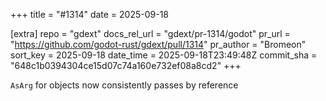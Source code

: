 +++
title = "#1314"
date = 2025-09-18

[extra]
repo = "gdext"
docs_rel_url = "gdext/pr-1314/godot"
pr_url = "https://github.com/godot-rust/gdext/pull/1314"
pr_author = "Bromeon"
sort_key = 2025-09-18
date_time = 2025-09-18T23:49:48Z
commit_sha = "648c1b0394304ce15d07c74a160e732ef08a8cd2"
+++

`AsArg` for objects now consistently passes by reference
